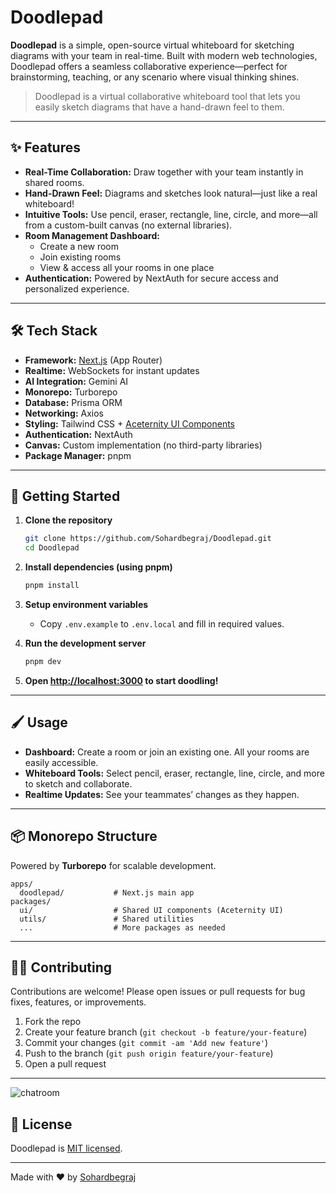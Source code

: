 # Doodlepad

**Doodlepad** is a simple, open-source virtual whiteboard for sketching diagrams with your team in real-time. Built with modern web technologies, Doodlepad offers a seamless collaborative experience—perfect for brainstorming, teaching, or any scenario where visual thinking shines.

> Doodlepad is a virtual collaborative whiteboard tool that lets you easily sketch diagrams that have a hand-drawn feel to them.

---

## ✨ Features

- **Real-Time Collaboration:** Draw together with your team instantly in shared rooms.
- **Hand-Drawn Feel:** Diagrams and sketches look natural—just like a real whiteboard!
- **Intuitive Tools:** Use pencil, eraser, rectangle, line, circle, and more—all from a custom-built canvas (no external libraries).
- **Room Management Dashboard:**
  - Create a new room
  - Join existing rooms
  - View & access all your rooms in one place
- **Authentication:** Powered by NextAuth for secure access and personalized experience.

---

## 🛠️ Tech Stack

- **Framework:** [Next.js](https://nextjs.org/) (App Router)
- **Realtime:** WebSockets for instant updates
- **AI Integration:** Gemini AI
- **Monorepo:** Turborepo
- **Database:** Prisma ORM
- **Networking:** Axios
- **Styling:** Tailwind CSS + [Aceternity UI Components](https://ui.aceternity.com/)
- **Authentication:** NextAuth
- **Canvas:** Custom implementation (no third-party libraries)
- **Package Manager:** pnpm

---

## 🚀 Getting Started

1. **Clone the repository**
   ```bash
   git clone https://github.com/Sohardbegraj/Doodlepad.git
   cd Doodlepad
   ```

2. **Install dependencies (using pnpm)**
   ```bash
   pnpm install
   ```

3. **Setup environment variables**
   - Copy `.env.example` to `.env.local` and fill in required values.

4. **Run the development server**
   ```bash
   pnpm dev
   ```

5. **Open [http://localhost:3000](http://localhost:3000) to start doodling!**

---

## 🖌️ Usage

- **Dashboard:** Create a room or join an existing one. All your rooms are easily accessible.
- **Whiteboard Tools:** Select pencil, eraser, rectangle, line, circle, and more to sketch and collaborate.
- **Realtime Updates:** See your teammates’ changes as they happen.

---

## 📦 Monorepo Structure

Powered by **Turborepo** for scalable development.

```
apps/
  doodlepad/           # Next.js main app
packages/
  ui/                  # Shared UI components (Aceternity UI)
  utils/               # Shared utilities
  ...                  # More packages as needed
```

---

## 👩‍💻 Contributing

Contributions are welcome! Please open issues or pull requests for bug fixes, features, or improvements.

1. Fork the repo
2. Create your feature branch (`git checkout -b feature/your-feature`)
3. Commit your changes (`git commit -am 'Add new feature'`)
4. Push to the branch (`git push origin feature/your-feature`)
5. Open a pull request

---

![chatroom](.135054.png)

## 📄 License

Doodlepad is [MIT licensed](LICENSE).

---

Made with ❤️ by [Sohardbegraj](https://github.com/Sohardbegraj)
